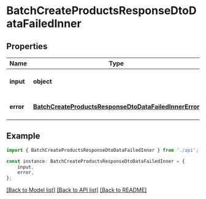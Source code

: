 # BatchCreateProductsResponseDtoDataFailedInner


## Properties

Name | Type | Description | Notes
------------ | ------------- | ------------- | -------------
**input** | **object** | Original product data | [optional] [default to undefined]
**error** | [**BatchCreateProductsResponseDtoDataFailedInnerError**](BatchCreateProductsResponseDtoDataFailedInnerError.md) |  | [optional] [default to undefined]

## Example

```typescript
import { BatchCreateProductsResponseDtoDataFailedInner } from './api';

const instance: BatchCreateProductsResponseDtoDataFailedInner = {
    input,
    error,
};
```

[[Back to Model list]](../README.md#documentation-for-models) [[Back to API list]](../README.md#documentation-for-api-endpoints) [[Back to README]](../README.md)
